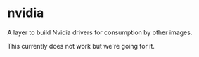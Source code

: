 # nvidia

A layer to build Nvidia drivers for consumption by other images.

This currently does not work but we're going for it.
